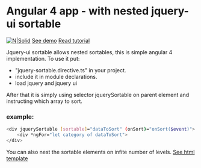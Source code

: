 # Angular 4 app - with nested jquery-ui sortable

[![N|Solid](http://codingperfection.com/static/poweredBy.png)](http://codingperfection.com)
[See demo](http://codingperfection.com/static/angular/001/)
[Read tutorial](http://codingperfection.com/angular-4-nested-sortable-list-using-jquery-ui/)

Jquery-ui sortable allows nested sortables, this is simple angular 4 implementation.
To use it put:
 - "jquery-sortable.directive.ts"  in your project.
 - include it in module declarations.
 - load jquery and jquery ui

 
After that it is simply using selector jquerySortable on parent element and instructing which array to sort. 

### example:
```sh
<div jquerySortable [sortable]="dataToSort" (onSort)="onSort($event)">
    <div *ngFor="let category of dataToSort">
</div>
```

You can also nest the sortable elements on infite number of levels. 
[See html template](./src/app/app.component.html)

